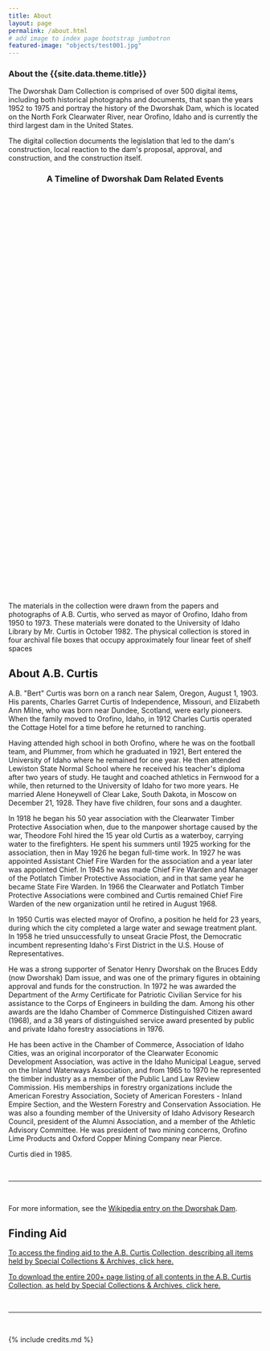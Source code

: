 ```yaml
---
title: About
layout: page
permalink: /about.html
# add image to index page bootstrap jumbotron
featured-image: "objects/test001.jpg"
---
```

<h3>About the {{site.data.theme.title}}</h3>
<p>The Dworshak Dam Collection is comprised of over 500 digital items, including both historical photographs and documents, that span the years 1952 to 1975 and portray the history of the Dworshak Dam, which is located on the North Fork Clearwater River, near Orofino, Idaho and is currently the third largest dam in the United States.</p>
<p>The digital collection documents the legislation that led to the dam's construction, local reaction to the dam's proposal, approval, and construction, and the construction itself. </p>
<h3 style="text-align:center;">A Timeline of Dworshak Dam Related Events</h3>
<div id="timeline-embed" style="height:800px;"></div>
<script type="text/javascript">
  var timeline_config = {
    width: "100%",
    height: "500px",	 
    source: 'https://docs.google.com/spreadsheet/pub?key=0AoVwEx0I-KYAdGFZdXdvcEdkbkVUOVlQd1ZJQkx4aWc&output=html'
  }
</script>
<script type="text/javascript" src="https://www.lib.uidaho.edu/digital/TimelineJS-master/compiled/js/storyjs-embed.js"></script>
<p>The materials in the collection were drawn from the papers and photographs of A.B. Curtis, who served as  mayor of Orofino, Idaho from 1950 to 1973. These materials were donated to the University of Idaho Library by Mr. Curtis in October 1982. The physical collection is stored in four archival file boxes that occupy approximately four linear feet of shelf spaces </p> 		
<h2>About A.B. Curtis </h2>
<p>A.B. "Bert" Curtis was born on a ranch near Salem, Oregon, August 1, 1903. His parents, Charles Garret Curtis of Independence, Missouri, and Elizabeth Ann Milne, who was born near Dundee, Scotland, were early pioneers. When the family moved to Orofino, Idaho, in 1912 Charles Curtis operated the Cottage Hotel for a time before he returned to ranching.
</p>
<p>Having attended high school in both Orofino, where he was on the football team, and Plummer, from which he graduated in 1921, Bert entered the University of Idaho where he remained for one year. He then attended Lewiston State Normal School where he received his teacher's diploma after two years of study. He taught and coached athletics in Fernwood for a while, then returned to the University of Idaho for two more years. He married Alene Honeywell of Clear Lake, South Dakota, in Moscow on December 21, 1928. They have five children, four sons and a daughter.
</p>
<p>In 1918 he began his 50 year association with the Clearwater Timber Protective Association when, due to the manpower shortage caused by the war, Theodore Fohl hired the 15 year old Curtis as a waterboy, carrying water to the firefighters. He spent his summers until 1925 working for the association, then in May 1926 he began full-time work. In 1927 he was appointed Assistant Chief Fire Warden for the association and a year later was appointed Chief. In 1945 he was made Chief Fire Warden and Manager of the Potlatch Timber Protective Association, and in that same year he became State Fire Warden. In 1966 the Clearwater and Potlatch Timber Protective Associations were combined and Curtis remained Chief Fire Warden of the new organization until he retired in August 1968.
</p>
<p>In 1950 Curtis was elected mayor of Orofino, a position he held for 23 years, during which the city completed a large water and sewage treatment plant. In 1958 he tried unsuccessfully to unseat Gracie Pfost, the Democratic incumbent representing Idaho's First District in the U.S. House of Representatives.</p>
<p>He was a strong supporter of Senator Henry Dworshak on the Bruces Eddy (now Dworshak) Dam issue, and was one of the primary figures in obtaining approval and funds for the construction. In 1972 he was awarded the Department of the Army Certificate for Patriotic Civilian Service for his assistance to the Corps of Engineers in building the dam. Among his other awards are the Idaho Chamber of Commerce Distinguished Citizen award (1968), and a 38 years of distinguished service award presented by public and private Idaho forestry associations in 1976.
</p>
<p>He has been active in the Chamber of Commerce, Association of Idaho Cities, was an original incorporator of the Clearwater Economic Development Association, was active in the Idaho Municipal League, served on the Inland Waterways Association, and from 1965 to 1970 he represented the timber industry as a member of the Public Land Law Review Commission. His memberships in forestry organizations include the American Forestry Association, Society of American Foresters - Inland Empire Section, and the Western Forestry and Conservation Association. He was also a founding member of the University of Idaho Advisory Research Council, president of the Alumni Association, and a member of the Athletic Advisory Committee. He was president of two mining concerns, Orofino Lime Products and Oxford Copper Mining Company near Pierce.
</p><p>
Curtis died in 1985.
</p>
<br>
<hr>
<br>
<p>For more information, see the <a href="https://en.wikipedia.org/wiki/Dworshak_Dam">Wikipedia entry on the Dworshak Dam</a>.</p>

## Finding Aid 

<p> <a target="_blank" href="https://digital.lib.uidaho.edu/cdm4/document.php?CISOROOT=/spec_fa&amp;CISOPTR=2813&amp;REC=3">To access the finding aid to the A.B. Curtis Collection, describing all items held by Special Collections &amp; Archives, click here. </a></p>            
<p> <a href="https://digital.lib.uidaho.edu/cgi-bin/showfile.exe?CISOROOT=/spec_fa&amp;CISOPTR=1582&amp;CISOMODE=print" target="_blank">To download the entire 200+ page listing of all contents in the A.B. Curtis Collection, as held by Special Collections &amp; Archives, click here. </a></p>
<br>
<hr>
<br>

{% include credits.md %}
